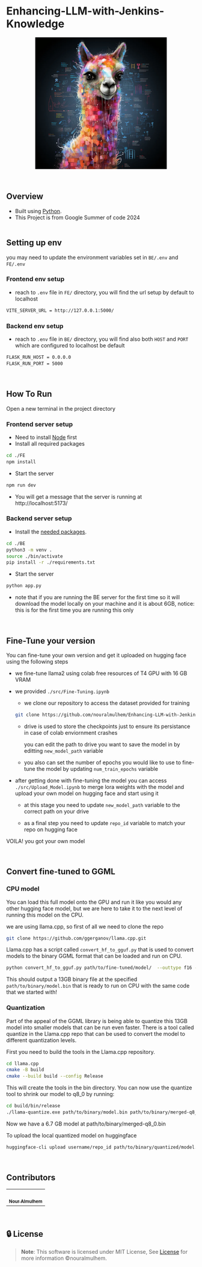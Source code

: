 # Enhancing-LLM-with-Jenkins-Knowledge

<div align="center">
   <img align="center" height='350px' src="images/llama2.webp" alt="logo">
   <br>


</div>

<p align="center">
    <br>
</p>

<!-- <hr style="background-color: #4b4c60"></hr> -->


## Overview

<ul>
<li> Built using <a href="https://docs.python.org/3/">Python</a>.</li>
<li> This Project is from Google Summer of code 2024</li>

<br>

</ul>
</li>
</ul>

<!-- <hr style="background-color: #4b4c60"></hr> -->

<a id = "Env"></a>

## Setting up env

you may need to update the environment variables set in `BE/.env` and `FE/.env`

### Frontend env setup

- reach to `.env` file in `FE/` directory, you will find the url setup by default to localhost 

```sh
VITE_SERVER_URL = http://127.0.0.1:5000/
```

### Backend env setup

- reach to `.env` file in `BE/` directory, you will find also both  `HOST` and `PORT` which are configured to localhost be default

```sh
FLASK_RUN_HOST = 0.0.0.0
FLASK_RUN_PORT = 5000
```

<br/>
<!-- <hr style="background-color: #4b4c60"></hr> -->
<a id ="How To Run"></a>


## How To Run

Open a new terminal in the project directory

### Frontend server setup

- Need to install [Node](https://nodejs.org/en/download/package-manager) first
- Install all required packages

```sh
cd ./FE
npm install
```
- Start the server

```sh
npm run dev
```
- You will get a message that the server is running at http://localhost:5173/

### Backend server setup

- Install the <a href="https://github.com/nouralmulhem/Enhancing-LLM-with-Jenkins-Knowledge/tree/main/BE/requirements.txt">needed packages</a>.</li>

```sh
cd ./BE
python3 -m venv .
source ./bin/activate
pip install -r ./requirements.txt
```

- Start the server

```sh
python app.py
```

- note that if you are running the BE server for the first time so it will download the model locally on your machine and it is about 6GB, notice: this is for the first time you are running this only

</br>
<!-- <hr style="background-color: #4b4c60"></hr> -->
<a id = "Fine-Tune"></a>

## Fine-Tune your version

You can fine-tune your own version and get it uploaded on hugging face using the following steps

- we fine-tune llama2 using colab free resources of T4 GPU with 16 GB VRAM
- we provided `./src/Fine-Tuning.ipynb` 
  - we clone our repository to access the dataset provided for training 
  ```sh
  git clone https://github.com/nouralmulhem/Enhancing-LLM-with-Jenkins-Knowledge.git
    ```

  - drive is used to store the checkpoints just to ensure its persistance in case of colab enviornment crashes
  
    you can edit the path to drive you want to save the model in by editting `new_model_path` variable

  - you also can set the number of epochs you would like to use to fine-tune the model by updating `num_train_epochs` variable

- after getting done with fine-tuning the model you can access `./src/Upload_Model.ipynb` to merge lora weights with the model and upload your own model on hugging face and start using it

  - at this stage you need to update `new_model_path` variable to the correct path on your drive

  - as a final step you need to update `repo_id` variable to match your repo on hugging face

VOILA! you got your own model

<br/>
<!-- <hr style="background-color: #4b4c60"></hr> -->
<a id ="GGML"></a>

## Convert fine-tuned to GGML

### CPU model

You can load this full model onto the GPU and run it like you would any other hugging face model, but we are here to take it to the next level of running this model on the CPU.

we are using llama.cpp, so first of all we need to clone the repo

```sh
git clone https://github.com/ggerganov/llama.cpp.git
```

Llama.cpp has a script called `convert_hf_to_gguf.py` that is used to convert models to the binary GGML format that can be loaded and run on CPU.

```sh
python convert_hf_to_gguf.py path/to/fine-tuned/model/  --outtype f16 --outfile path/to/binary/model.bin
```

This should output a 13GB binary file at the specified `path/to/binary/model.bin` that is ready to run on CPU with the same code that we started with!

### Quantization

Part of the appeal of the GGML library is being able to quantize this 13GB model into smaller models that can be run even faster. There is a tool called quantize in the Llama.cpp repo that can be used to convert the model to different quantization levels.

First you need to build the tools in the Llama.cpp repository.

```sh
cd llama.cpp
cmake -B build  
cmake --build build --config Release 
```

This will create the tools in the bin directory. You can now use the quantize tool to shrink our model to q8_0 by running:

```sh
cd build/bin/release
./llama-quantize.exe path/to/binary/model.bin path/to/binary/merged-q8_0.bin q8_0  
```
Now we have a 6.7 GB model at path/to/binary/merged-q8_0.bin

To upload the local quantized model on huggingface
```sh
huggingface-cli upload username/repo_id path/to/binary/quantized/model.bin model.bin 
```

<br/>
<!-- <hr style="background-color: #4b4c60"></hr> -->
<a id ="Contributors"></a>


## Contributors

<table >
  <tr>
    <td align="center"><a href="https://github.com/nouralmulhem"><img src="https://avatars.githubusercontent.com/u/76218033?v=4" width="150;" alt=""/><br /><sub><b>Nour Almulhem</b></sub></a><br /></td>
  </tr>
</table>

<br/>
<a id ="License"></a>

## 🔒 License

> **Note**: This software is licensed under MIT License, See [License](https://github.com/nouralmulhem/Enhancing-LLM-with-Jenkins-Knowledge/blob/main/LICENSE) for more information ©nouralmulhem.
